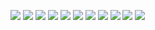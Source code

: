 ![](https://raw.githubusercontent.com/LeroyK111/pictureBed/master/20250827220404.png)
![](https://raw.githubusercontent.com/LeroyK111/pictureBed/master/20250827220530.png)
![](https://raw.githubusercontent.com/LeroyK111/pictureBed/master/20250827220547.png)
![](https://raw.githubusercontent.com/LeroyK111/pictureBed/master/20250827220736.png)
![](https://raw.githubusercontent.com/LeroyK111/pictureBed/master/20250827220753.png)
![](https://raw.githubusercontent.com/LeroyK111/pictureBed/master/20250827220811.png)
![](https://raw.githubusercontent.com/LeroyK111/pictureBed/master/20250827220827.png)
![](https://raw.githubusercontent.com/LeroyK111/pictureBed/master/20250827220850.png)
![](https://raw.githubusercontent.com/LeroyK111/pictureBed/master/20250827221026.png)
![](https://raw.githubusercontent.com/LeroyK111/pictureBed/master/20250827221048.png)
![](https://raw.githubusercontent.com/LeroyK111/pictureBed/master/20250827221103.png)





